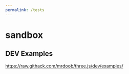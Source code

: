 ```yaml
---
permalink: /tests
---
```


# sandbox

## DEV Examples
https://raw.githack.com/mrdoob/three.js/dev/examples/
